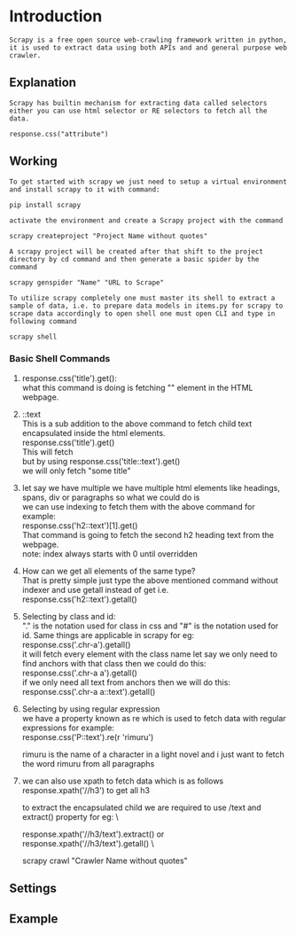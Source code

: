 # Introduction

    Scrapy is a free open source web-crawling framework written in python, it is used to extract data using both APIs and and general purpose web crawler.

## Explanation

    Scrapy has builtin mechanism for extracting data called selectors either you can use html selector or RE selectors to fetch all the data.

    response.css("attribute")

## Working

    To get started with scrapy we just need to setup a virtual environment and install scrapy to it with command:
    
    pip install scrapy
    
    activate the environment and create a Scrapy project with the command

    scrapy createproject "Project Name without quotes"

    A scrapy project will be created after that shift to the project directory by cd command and then generate a basic spider by the command

    scrapy genspider "Name" "URL to Scrape"

    To utilize scrapy completely one must master its shell to extract a sample of data, i.e. to prepare data models in items.py for scrapy to scrape data accordingly to open shell one must open CLI and type in following command

    scrapy shell

### Basic Shell Commands

1. response.css('title').get():  \
        what this command is doing is fetching "<title> </title>" element in the HTML webpage.

2. ::text  \
    This is a sub addition to the above command to fetch child text encapsulated inside the html elements.  \
    response.css('title').get()  \
    This will fetch <title> some title </title>  \
    but by using response.css('title::text').get()  \
    we will only fetch "some title"

3. let say we have multiple we have multiple html elements like headings, spans, div or paragraphs so what we could do is  \
   we can use indexing to fetch them with the above command for example:  \
   response.css('h2::text')[1].get()  \
   That command is going to fetch the second h2 heading text from the webpage.  \
   note: index always starts with 0 until overridden

4. How can we get all elements of the same type?  \
   That is pretty simple just type the above mentioned command without indexer and use getall instead of get i.e.  \
   response.css('h2::text').getall()

5. Selecting by class and id:  \
   "." is the notation used for class in css and "#" is the notation used for id. Same things are applicable in scrapy for eg:  \
   response.css('.chr-a').getall()  \
   it will fetch every element with the class name let say we only need to find anchors with that class then we could do this:  \
   response.css('.chr-a a').getall()  \
   if we only need all text from anchors then we will do this:  \
   response.css('.chr-a a::text').getall()

6. Selecting by using regular expression  \
    we have a property known as re which is used to fetch data with regular expressions for example:  \
    response.css('P::text').re(r 'rimuru')

    rimuru is the name of a character in a light novel and i just want to fetch the word rimuru from all paragraphs

7. we can also use xpath to fetch data which is as follows  \
    response.xpath('//h3') to get all h3

    to extract the encapsulated child we are required to use /text and extract() property for eg:  \

    response.xpath('//h3/text').extract() or response.xpath('//h3/text').getall()  \

    scrapy crawl "Crawler Name without quotes"

## Settings

## Example
